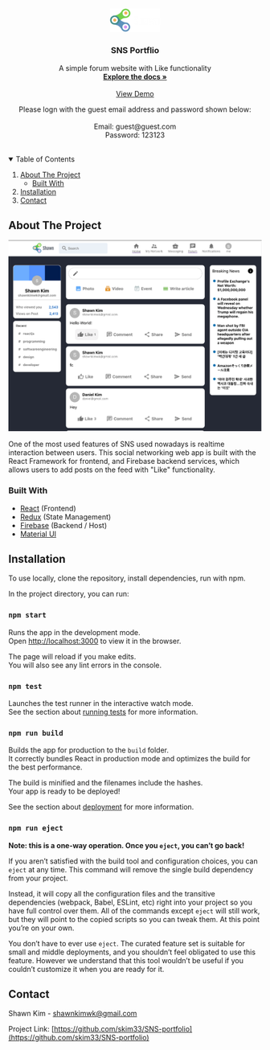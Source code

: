 <!-- PROJECT LOGO -->
<br />
<p align="center">
  <a href="https://github.com/skim33/SNS-portfolio">
    <img src="src/assets/logo_login.png" alt="Logo" width="100" height="auto">
  </a>

  <h3 align="center">SNS Portflio</h3>

  <p align="center">
    A simple forum website with Like functionality
    <br />
    <a href="https://github.com/skim33/SNS-portfolio"><strong>Explore the docs »</strong></a>
    <br />
    <br />
    <a href="https://shawn-kim-portfolio.web.app/messaging">View Demo</a>
    <br />
    <div align="center">Please logn with the guest email address and password shown below:</div>
    <br />
    <div align="center">Email: guest@guest.com</div>
    <div align="center">Password: 123123</div>
    <br />
  </p>
</p>

<!-- TABLE OF CONTENTS -->
<details open="open">
  <summary>Table of Contents</summary>
  <ol>
    <li>
      <a href="#about-the-project">About The Project</a>
      <ul>
        <li><a href="#built-with">Built With</a></li>
      </ul>
    </li>
    <li><a href="#installation">Installation</a></li>
    <li><a href="#contact">Contact</a></li>
  </ol>
</details>

<!-- ABOUT THE PROJECT -->

## About The Project

[![Product Name Screen Shot][product-screenshot]](https://shawn-kim-portfolio.web.app/messaging)

One of the most used features of SNS used nowadays is realtime interaction between users. This social networking web app is built with the React Framework for frontend, and Firebase backend services, which allows users to add posts on the feed with "Like" functionality.

### Built With

- [React](https://reactjs.org/) (Frontend)
- [Redux](https://redux.js.org/) (State Management)
- [Firebase](https://firebase.google.com/) (Backend / Host)
- [Material UI](https://mui.com/)

<!-- GETTING STARTED -->

## Installation

To use locally, clone the repository, install dependencies, run with npm.

In the project directory, you can run:

### `npm start`

Runs the app in the development mode.\
Open [http://localhost:3000](http://localhost:3000) to view it in the browser.

The page will reload if you make edits.\
You will also see any lint errors in the console.

### `npm test`

Launches the test runner in the interactive watch mode.\
See the section about [running tests](https://facebook.github.io/create-react-app/docs/running-tests) for more information.

### `npm run build`

Builds the app for production to the `build` folder.\
It correctly bundles React in production mode and optimizes the build for the best performance.

The build is minified and the filenames include the hashes.\
Your app is ready to be deployed!

See the section about [deployment](https://facebook.github.io/create-react-app/docs/deployment) for more information.

### `npm run eject`

**Note: this is a one-way operation. Once you `eject`, you can’t go back!**

If you aren’t satisfied with the build tool and configuration choices, you can `eject` at any time. This command will remove the single build dependency from your project.

Instead, it will copy all the configuration files and the transitive dependencies (webpack, Babel, ESLint, etc) right into your project so you have full control over them. All of the commands except `eject` will still work, but they will point to the copied scripts so you can tweak them. At this point you’re on your own.

You don’t have to ever use `eject`. The curated feature set is suitable for small and middle deployments, and you shouldn’t feel obligated to use this feature. However we understand that this tool wouldn’t be useful if you couldn’t customize it when you are ready for it.

## Contact

Shawn Kim - shawnkimwk@gmail.com

Project Link: [https://github.com/skim33/SNS-portfolio](https://github.com/skim33/SNS-portfolio)

<!-- MARKDOWN LINKS & IMAGES -->
<!-- https://www.markdownguide.org/basic-syntax/#reference-style-links -->

[product-screenshot]: src/assets/screen_shot.png
